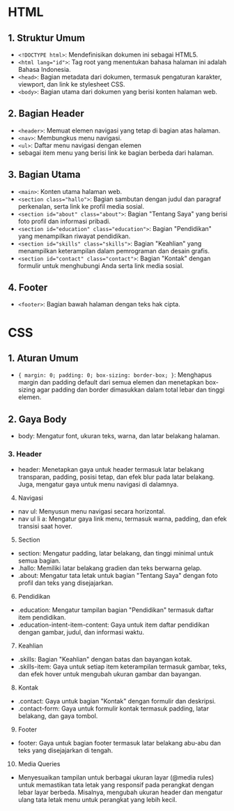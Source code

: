 # HTML
## 1. Struktur Umum
- `<!DOCTYPE html>`: Mendefinisikan dokumen ini sebagai HTML5.
- `<html lang="id">`: Tag root yang menentukan bahasa halaman ini adalah Bahasa Indonesia.
- `<head>`: Bagian metadata dari dokumen, termasuk pengaturan karakter, viewport, dan link ke stylesheet CSS.
- `<body>`: Bagian utama dari dokumen yang berisi konten halaman web.

## 2. Bagian Header
- `<header>`: Memuat elemen navigasi yang tetap di bagian atas halaman.
- `<nav>`: Membungkus menu navigasi.
- `<ul>`: Daftar menu navigasi dengan elemen <li> sebagai item menu yang berisi link ke bagian berbeda dari halaman.

## 3. Bagian Utama
- `<main>`: Konten utama halaman web.
- `<section class="hallo">`: Bagian sambutan dengan judul dan paragraf perkenalan, serta link ke profil media sosial.
- `<section id="about" class="about">`: Bagian "Tentang Saya" yang berisi foto profil dan informasi pribadi.
- `<section id="education" class="education">`: Bagian "Pendidikan" yang menampilkan riwayat pendidikan.
- `<section id="skills" class="skills">`: Bagian "Keahlian" yang menampilkan keterampilan dalam pemrograman dan desain grafis.
- `<section id="contact" class="contact">`: Bagian "Kontak" dengan formulir untuk menghubungi Anda serta link media sosial.

## 4. Footer
- `<footer>`: Bagian bawah halaman dengan teks hak cipta.

# CSS 
## 1. Aturan Umum
- `{ margin: 0; padding: 0; box-sizing: border-box; }`: Menghapus margin dan padding default dari semua elemen dan menetapkan box-sizing agar padding dan border dimasukkan dalam total lebar dan tinggi elemen.

## 2. Gaya Body
- body: Mengatur font, ukuran teks, warna, dan latar belakang halaman.
  
### 3. Header
- header: Menetapkan gaya untuk header termasuk latar belakang transparan, padding, posisi tetap, dan efek blur pada latar belakang. Juga, mengatur gaya untuk menu navigasi di dalamnya.

4. Navigasi
- nav ul: Menyusun menu navigasi secara horizontal.
- nav ul li a: Mengatur gaya link menu, termasuk warna, padding, dan efek transisi saat hover.

5. Section
- section: Mengatur padding, latar belakang, dan tinggi minimal untuk semua bagian.
- .hallo: Memiliki latar belakang gradien dan teks berwarna gelap.
- .about: Mengatur tata letak untuk bagian "Tentang Saya" dengan foto profil dan teks yang disejajarkan.

6. Pendidikan
- .education: Mengatur tampilan bagian "Pendidikan" termasuk daftar item pendidikan.
- .education-intent-item-content: Gaya untuk item daftar pendidikan dengan gambar, judul, dan informasi waktu.

7. Keahlian
- .skills: Bagian "Keahlian" dengan batas dan bayangan kotak.
- .skills-item: Gaya untuk setiap item keterampilan termasuk gambar, teks, dan efek hover untuk mengubah ukuran gambar dan bayangan.

8. Kontak
- .contact: Gaya untuk bagian "Kontak" dengan formulir dan deskripsi.
- .contact-form: Gaya untuk formulir kontak termasuk padding, latar belakang, dan gaya tombol.

9. Footer
- footer: Gaya untuk bagian footer termasuk latar belakang abu-abu dan teks yang disejajarkan di tengah.

10. Media Queries
- Menyesuaikan tampilan untuk berbagai ukuran layar (@media rules) untuk memastikan tata letak yang responsif pada perangkat dengan lebar layar berbeda. Misalnya, mengubah ukuran header dan mengatur ulang tata letak menu untuk perangkat yang lebih kecil.
